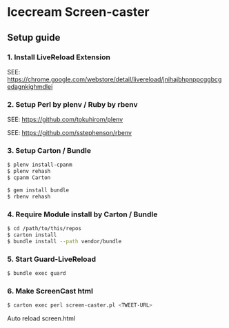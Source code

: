 # Icecream Screen-caster

## Setup guide

### 1. Install LiveReload Extension

SEE: https://chrome.google.com/webstore/detail/livereload/jnihajbhpnppcggbcgedagnkighmdlei

### 2. Setup Perl by plenv / Ruby by rbenv

SEE: https://github.com/tokuhirom/plenv

SEE: https://github.com/sstephenson/rbenv

### 3. Setup Carton / Bundle

```bash
$ plenv install-cpanm
$ plenv rehash
$ cpanm Carton

$ gem install bundle
$ rbenv rehash
```

### 4. Require Module install by Carton / Bundle

```bash
$ cd /path/to/this/repos
$ carton install
$ bundle install --path vendor/bundle
```

### 5. Start Guard-LiveReload

```bash
$ bundle exec guard
```

### 6. Make ScreenCast html

```bash
$ carton exec perl screen-caster.pl <TWEET-URL>
```

Auto reload screen.html
